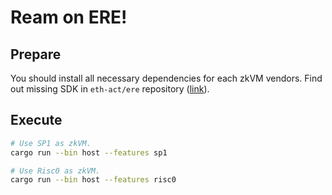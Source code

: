 # Ream on ERE!

## Prepare

You should install all necessary dependencies for each zkVM vendors. Find out missing SDK in `eth-act/ere` repository ([link](https://github.com/eth-act/ere/tree/master/scripts/sdk_installers)).

## Execute

```bash
# Use SP1 as zkVM.
cargo run --bin host --features sp1

# Use Risc0 as zkVM.
cargo run --bin host --features risc0
```
